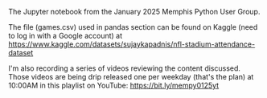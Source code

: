 The Jupyter notebook from the January 2025 Memphis Python User Group.

The file (games.csv) used in pandas section can be found on Kaggle (need to log in with a Google account) at https://www.kaggle.com/datasets/sujaykapadnis/nfl-stadium-attendance-dataset

I'm also recording a series of videos reviewing the content discussed.  Those videos are being drip released one per weekday (that's the plan) at 10:00AM in this playlist on YouTube: https://bit.ly/mempy0125yt
